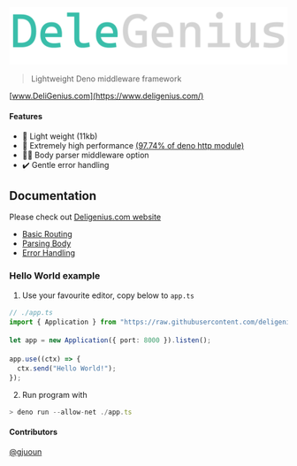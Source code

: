 ﻿![](/img/deligenius.png)
> Lightweight Deno middleware framework 

 [www.DeliGenius.com](https://www.deligenius.com/)
#### Features

- 🐤 Light weight (11kb)
- 🚅 Extremely high performance [(97.74% of deno http module)](https://www.deligenius.com/docs/benchmark)
- 🤸‍♂️ Body parser middleware option
- ✔️ Gentle error handling

## Documentation

Please check out [Deligenius.com website](https://www.deligenius.com/)

- [Basic Routing](https://www.deligenius.com/docs/basic-routing)
- [Parsing Body](https://www.deligenius.com/docs/parsing-body)
- [Error Handling](https://www.deligenius.com/docs/error-handling)

### Hello World example

1. Use your favourite editor, copy below to `app.ts`

```ts
// ./app.ts
import { Application } from "https://raw.githubusercontent.com/deligenius/deligenius/master/mod.ts";

let app = new Application({ port: 8000 }).listen();

app.use((ctx) => {
  ctx.send("Hello World!");
});
```

2. Run program with

```ts
> deno run --allow-net ./app.ts
```


#### Contributors
[@gjuoun](https://github.com/gjuoun)
